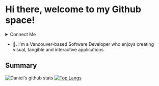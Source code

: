 # Hi there, welcome to my Github space!
<details>
  <summary>Connect Me</summary>
  <nav>
    <a href="https://www.linkedin.com/in/dlee0528/" target="_blank">
      <img src="https://danlee0528.github.io/icons/linkedin.png" width="32px">
    </a>
    <a href="https://www.instagram.com/daniellee.dev/" target="_blank">
      <img src="https://danlee0528.github.io/icons/instagram.png" width="32px"/>
    </a> 
    <a href="https://www.youtube.com/channel/UCwqWNzINlWxwfNCPAU86_Fg?view_as=subscriber" target="_blank">
      <img src="https://cdn2.iconfinder.com/data/icons/social-media-2285/512/1_Youtube_colored_svg-32.png">
    </a>
    <a href="https://dev.to/danlee0528" target="_blank">
      <img src= "https://cdn3.iconfinder.com/data/icons/logos-and-brands-adobe/512/84_Dev-512.png" width = "32px">
    </a>
  </nav>
</details>
  
<ul>
  <li> 👋.  I'm a Vancouver-based Software Developer who enjoys creating visual, tangible and interactive applications</li>
</ul>
  
## Summary
![Daniel's github stats](https://github-readme-stats.vercel.app/api?username=danlee0528&show_icons=true&theme=radical)
[![Top Langs](https://github-readme-stats.vercel.app/api/top-langs/?username=danlee0528&layout=compact&langs_count=8&theme=radical)](https://github.com/anuraghazra/github-readme-stats)

